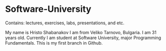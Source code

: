 # Software-University
Contains: lectures, exercises, labs, presentations, and etc.

My name is Hristo Shabanakov
I am from Veliko Tarnovo, Bulgaria.
I am 31 years old.
Currently I am student at Software University, major Programming Fundamentals.
This is my first branch in Github.
